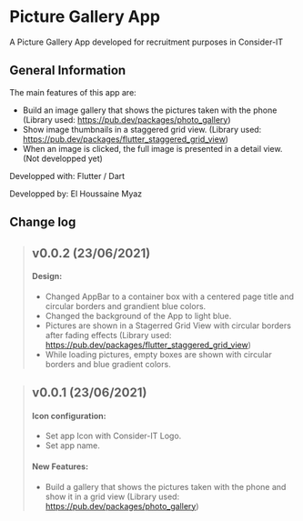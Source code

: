 # Picture Gallery App

A Picture Gallery App developed for recruitment purposes in Consider-IT

## General Information

The main features of this app are:
- Build an image gallery that shows the pictures taken with the phone (Library used: https://pub.dev/packages/photo_gallery)
- Show image thumbnails in a staggered grid view. (Library used: https://pub.dev/packages/flutter_staggered_grid_view)
- When an image is clicked, the full image is presented in a detail view. (Not developped yet)

Developped with: Flutter / Dart

Developped by: El Houssaine Myaz


## Change log

> ## v0.0.2 (23/06/2021)
> 
> #### Design:
> 
> - Changed AppBar to a container box with a centered page title and circular borders and grandient blue colors.
> - Changed the background of the App to light blue.
> - Pictures are shown in a Stagerred Grid View with circular borders after fading effects (Library used: https://pub.dev/packages/flutter_staggered_grid_view)
> - While loading pictures, empty boxes are shown with circular borders and blue gradient colors.


> ## v0.0.1 (23/06/2021)
> 
> #### Icon configuration:
> 
> - Set app Icon with Consider-IT Logo.
> - Set app name.
> 
> #### New Features:
> 
> - Build a gallery that shows the pictures taken with the phone and show it in a grid view (Library used: https://pub.dev/packages/photo_gallery) 
